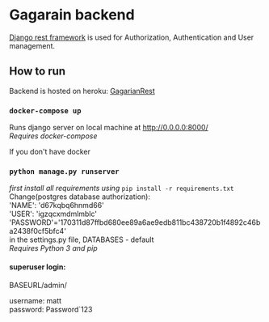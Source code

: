 # Gagarain backend  

[Django rest framework](https://www.django-rest-framework.org/) is used for Authorization, Authentication and User management.  

## How to run  

Backend is hosted on heroku: [GagarianRest](https://gagarianrest.herokuapp.com/ "https://gagarianrest.herokuapp.com/")  


### `docker-compose up`  
    
Runs django server on local machine at http://0.0.0.0:8000/  
*Requires docker-compose*  
  
    
If you don't have docker
### `python manage.py runserver`  
    
*first install all requirements using* `pip install -r requirements.txt`  
Change(postgres database authorization):  
'NAME': 'd67kqbq6hnmd66'  
'USER': 'igzqcxmdmlmblc'  
'PASSWORD'='170311d87ffbd680ee89a6ae9edb811bc438720b1f4892c46ba2438f0cf5bfc4'  
in the settings.py file, DATABASES - default    
*Requires Python 3 and pip*  
  
#### superuser login:  
BASEURL/admin/  

username: matt  
password: Password`123  

